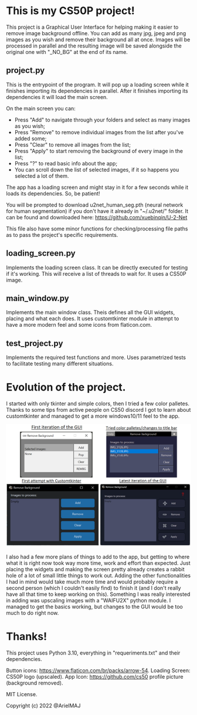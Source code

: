 # This is my CS50P project!

This project is a Graphical User Interface for helping making it easier to remove image background offline.
You can add as many jpg, jpeg and png images as you wish and remove their background all at once. Images will
be processed in parallel and the resulting image will be saved alongside the original one with "\_NO\_BG" at
the end of its name.

## project.py

This is the entrypoint of the program. It will pop up a loading screen while it finishes importing its
dependencies in parallel. After it finishes importing its dependencies it will load the main screen.

On the main screen you can:
- Press "Add" to navigate through your folders and select as many images as you wish;
- Press "Remove" to remove individual images from the list after you've added some;
- Press "Clear" to remove all images from the list;
- Press "Apply" to start removing the background of every image in the list;
- Press "?" to read basic info about the app;
- You can scroll down the list of selected images, if it so happens you selected a lot of them.

The app has a loading screen and might stay in it for a few seconds while it loads its dependencies. So, be patient!

You will be prompted to download u2net_human_seg.pth (neural network for human segmentation) if you don't have it already in "\~/.u2net/" folder. It can be found and downloaded here: https://github.com/xuebinqin/U-2-Net

This file also have some minor functions for checking/processing file paths as to pass the project's specific requirements.

## loading_screen.py

Implements the loading screen class. It can be directly executed for testing if it's working. This will receive a list of threads to wait for. It uses a CS50P image.

## main_window.py

Implements the main window class. Theis defines all the GUI widgets, placing and what each does. It uses customtkinter module in attempt to have a more modern feel and some icons from flaticon.com.

## test_project.py

Implements the required test functions and more. Uses parametrized tests to facilitate testing many different situations.

# Evolution of the project.

I started with only tkinter and simple colors, then I tried a few color palletes. Thanks to some tips from active people on CS50 discord I got to learn about customtkinter and managed to get a more windows10/11 feel to the app.

![GUI_evolution](images/gui_evolution.png)

I also had a few more plans of things to add to the app, but getting to where what it is right now took way more time, work and effort than expected. Just placing the widgets and making the screen pretty already creates a rabbit hole of a lot of small little things to work out. Adding the other functionalities I had in mind would take much more time and would probably require a second person (which I couldn't easily find) to finish it (and I don't really have all that time to keep working on this). Something I was really interested in adding was upscaling images with a "WAIFU2X" python module. I managed to get the basics working, but changes to the GUI would be too much to do right now.


# Thanks!

This project uses Python 3.10, everything in "requeriments.txt" and their dependencies.

Button icons: https://www.flaticon.com/br/packs/arrow-54.
Loading Screen: CS50P logo (upscaled).
App Icon: https://github.com/cs50 profile picture (background removed).

MIT License.

Copyright (c) 2022 @ArielMAJ
